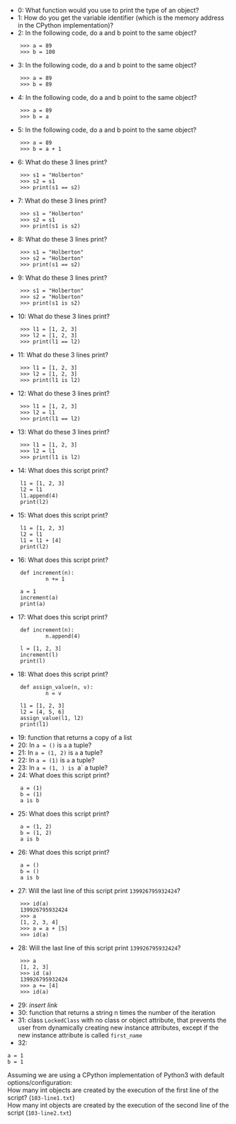 - 0: What function would you use to print the type of an object?
- 1: How do you get the variable identifier (which is the memory address in the CPython implementation)?
- 2: In the following code, do a and b point to the same object?
```
	>>> a = 89
	>>> b = 100
```
- 3: In the following code, do a and b point to the same object?
```
	>>> a = 89
	>>> b = 89
```
- 4: In the following code, do a and b point to the same object?
```
	>>> a = 89
	>>> b = a
```
- 5: In the following code, do a and b point to the same object?
```
	>>> a = 89
	>>> b = a + 1
```
- 6: What do these 3 lines print?
```
	>>> s1 = "Holberton"
	>>> s2 = s1
	>>> print(s1 == s2)
```
- 7: What do these 3 lines print?
```
	>>> s1 = "Holberton"
	>>> s2 = s1
	>>> print(s1 is s2)
```
- 8: What do these 3 lines print?
```
	>>> s1 = "Holberton"
	>>> s2 = "Holberton"
	>>> print(s1 == s2)
```
- 9: What do these 3 lines print?
```
	>>> s1 = "Holberton"
	>>> s2 = "Holberton"
	>>> print(s1 is s2)
```
- 10: What do these 3 lines print?
```
	>>> l1 = [1, 2, 3]
	>>> l2 = [1, 2, 3]
	>>> print(l1 == l2)
```
- 11: What do these 3 lines print?
```
	>>> l1 = [1, 2, 3]
	>>> l2 = [1, 2, 3]
	>>> print(l1 is l2)
```
- 12: What do these 3 lines print?
```
	>>> l1 = [1, 2, 3]
	>>> l2 = l1
	>>> print(l1 == l2)
```
- 13: What do these 3 lines print?
```
	>>> l1 = [1, 2, 3]
	>>> l2 = l1
	>>> print(l1 is l2)
```
- 14: What does this script print?
```
	l1 = [1, 2, 3]
	l2 = l1
	l1.append(4)
	print(l2)
```
- 15: What does this script print?
```
	l1 = [1, 2, 3]
	l2 = l1
	l1 = l1 + [4]
	print(l2)
```
- 16: What does this script print?
```
	def increment(n):
    	    n += 1

	a = 1
	increment(a)
	print(a)
```
- 17: What does this script print?
```
	def increment(n):
    	    n.append(4)

	l = [1, 2, 3]
	increment(l)
	print(l)
```
- 18: What does this script print?
```
	def assign_value(n, v):
    	    n = v

	l1 = [1, 2, 3]
	l2 = [4, 5, 6]
	assign_value(l1, l2)
	print(l1)
```
- 19: function that returns a copy of a list
- 20: In `a = ()` is `a` a tuple?
- 21: In `a = (1, 2)` is `a` a tuple?
- 22: In `a = (1)` is `a` a tuple?
- 23: In `a = (1, ) is `a` a tuple?
- 24: What does this script print?
```
	a = (1)
	b = (1)
	a is b
```
- 25: What does this script print?
```
	a = (1, 2)
	b = (1, 2)
	a is b
```
- 26: What does this script print?
```
	a = ()
	b = ()
	a is b
```
- 27: Will the last line of this script print `139926795932424`?
```
	>>> id(a)
	139926795932424
	>>> a
	[1, 2, 3, 4]
	>>> a = a + [5]
	>>> id(a)
```
- 28: Will the last line of this script print `139926795932424`?
```
	>>> a
	[1, 2, 3]
	>>> id (a)
	139926795932424
	>>> a += [4]
	>>> id(a)
```
- 29: *insert link*
- 30: function that returns a string n times the number of the iteration
- 31: class `LockedClass` with no class or object attribute, that prevents the user from dynamically creating new instance attributes, except if the new instance attribute is called `first_name`
- 32:
```
a = 1
b = 1
```
Assuming we are using a CPython implementation of Python3 with default options/configuration:\
How many int objects are created by the execution of the first line of the script? (`103-line1.txt`)\
How many int objects are created by the execution of the second line of the script (`103-line2.txt`)
